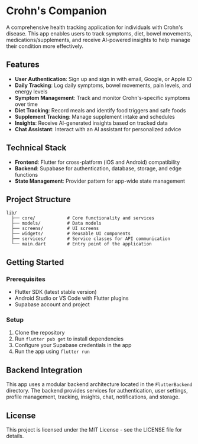 # Crohn's Companion

A comprehensive health tracking application for individuals with Crohn's disease. This app enables users to track symptoms, diet, bowel movements, medications/supplements, and receive AI-powered insights to help manage their condition more effectively.

## Features

- **User Authentication**: Sign up and sign in with email, Google, or Apple ID
- **Daily Tracking**: Log daily symptoms, bowel movements, pain levels, and energy levels
- **Symptom Management**: Track and monitor Crohn's-specific symptoms over time
- **Diet Tracking**: Record meals and identify food triggers and safe foods
- **Supplement Tracking**: Manage supplement intake and schedules
- **Insights**: Receive AI-generated insights based on tracked data
- **Chat Assistant**: Interact with an AI assistant for personalized advice

## Technical Stack

- **Frontend**: Flutter for cross-platform (iOS and Android) compatibility
- **Backend**: Supabase for authentication, database, storage, and edge functions
- **State Management**: Provider pattern for app-wide state management

## Project Structure

```
lib/
  ├── core/            # Core functionality and services
  ├── models/          # Data models
  ├── screens/         # UI screens
  ├── widgets/         # Reusable UI components
  ├── services/        # Service classes for API communication
  └── main.dart        # Entry point of the application
```

## Getting Started

### Prerequisites

- Flutter SDK (latest stable version)
- Android Studio or VS Code with Flutter plugins
- Supabase account and project

### Setup

1. Clone the repository
2. Run `flutter pub get` to install dependencies
3. Configure your Supabase credentials in the app
4. Run the app using `flutter run`

## Backend Integration

This app uses a modular backend architecture located in the `FlutterBackend` directory. The backend provides services for authentication, user settings, profile management, tracking, insights, chat, notifications, and storage.

## License

This project is licensed under the MIT License - see the LICENSE file for details.